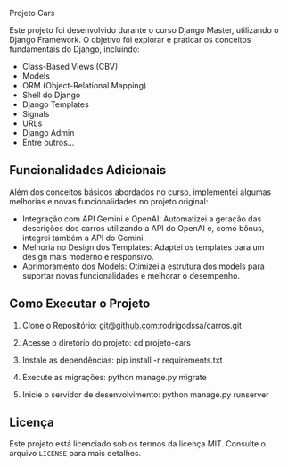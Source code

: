  Projeto Cars

Este projeto foi desenvolvido durante o curso Django Master, utilizando o Django Framework. O objetivo foi explorar e praticar os conceitos fundamentais do Django, incluindo:

- Class-Based Views (CBV)
- Models
- ORM (Object-Relational Mapping)
- Shell do Django
- Django Templates
- Signals
- URLs
- Django Admin
- Entre outros...

## Funcionalidades Adicionais

Além dos conceitos básicos abordados no curso, implementei algumas melhorias e novas funcionalidades no projeto original:

- Integração com API Gemini e OpenAI: Automatizei a geração das descrições dos carros utilizando a API do OpenAI e, como bônus, integrei também a API do Gemini.
- Melhoria no Design dos Templates: Adaptei os templates para um design mais moderno e responsivo.
- Aprimoramento dos Models: Otimizei a estrutura dos models para suportar novas funcionalidades e melhorar o desempenho.

## Como Executar o Projeto

1. Clone o Repositório:
   git@github.com:rodrigodssa/carros.git
   
3. Acesse o diretório do projeto:
   cd projeto-cars
   
5. Instale as dependências:
   pip install -r requirements.txt
   
7. Execute as migrações:
   python manage.py migrate
   
9. Inicie o servidor de desenvolvimento:
   python manage.py runserver

## Licença

Este projeto está licenciado sob os termos da licença MIT. Consulte o arquivo `LICENSE` para mais detalhes.


